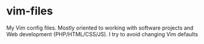 vim-files
=========

My Vim config files. Mostly oriented to working with software projects and Web development (PHP/HTML/CSS/JS). I try to avoid changing Vim defaults
